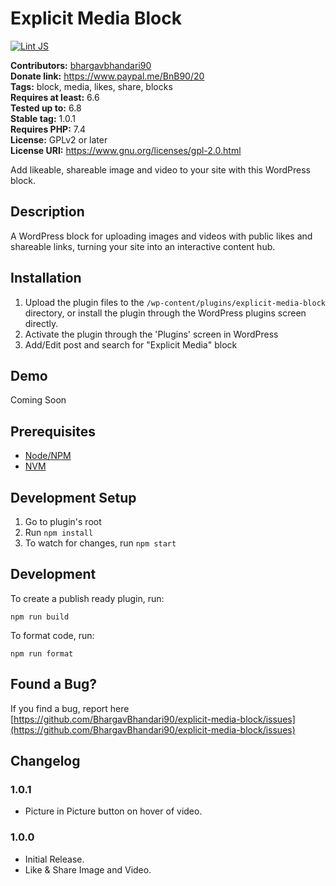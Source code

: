 # Explicit Media Block #

[![Lint JS](https://github.com/BhargavBhandari90/explicit-media-block/actions/workflows/lint-js.yml/badge.svg)](https://github.com/BhargavBhandari90/explicit-media-block/actions/workflows/lint-js.yml)

**Contributors:** [bhargavbhandari90](https://profiles.wordpress.org/bhargavbhandari90/)  
**Donate link:** https://www.paypal.me/BnB90/20  
**Tags:** block, media, likes, share, blocks  
**Requires at least:** 6.6  
**Tested up to:** 6.8  
**Stable tag:** 1.0.1  
**Requires PHP:** 7.4  
**License:** GPLv2 or later  
**License URI:** https://www.gnu.org/licenses/gpl-2.0.html  

Add likeable, shareable image and video to your site with this WordPress block.

## Description ##

A WordPress block for uploading images and videos with public likes and shareable links, turning your site into an interactive content hub.

## Installation ##

1. Upload the plugin files to the `/wp-content/plugins/explicit-media-block` directory, or install the plugin through the WordPress plugins screen directly.
2. Activate the plugin through the 'Plugins' screen in WordPress
3. Add/Edit post and search for "Explicit Media" block

## Demo
Coming Soon

## Prerequisites
- [Node/NPM](https://nodejs.org/en/download/)
- [NVM](https://github.com/nvm-sh/nvm)

## Development Setup
1. Go to plugin's root
2. Run `npm install`
5. To watch for changes, run `npm start`

## Development

To create a publish ready plugin, run:

	npm run build

To format code, run:

	npm run format


## Found a Bug? ##

If you find a bug, report here 
[https://github.com/BhargavBhandari90/explicit-media-block/issues](https://github.com/BhargavBhandari90/explicit-media-block/issues)

## Changelog ##

### 1.0.1 ###
* Picture in Picture button on hover of video.

### 1.0.0 ###
* Initial Release.
* Like & Share Image and Video.
